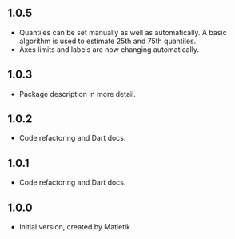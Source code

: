 ## 1.0.5

- Quantiles can be set manually as well as automatically. 
A basic algorithm is used to estimate 25th and 75th quantiles.
- Axes limits and labels are now changing automatically.

## 1.0.3

- Package description in more detail.

## 1.0.2

- Code refactoring and Dart docs.

## 1.0.1

- Code refactoring and Dart docs.

## 1.0.0

- Initial version, created by Matletik
